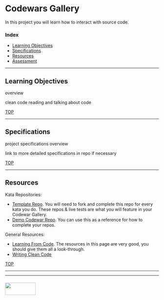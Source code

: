 # Codewars Gallery

In this project you will learn how to interact with source code.  

### Index
* [Learning Objectives](#learning-objectives)
* [Specifications](#specifications)
* [Resources](#resources)
* [Assessment](#assessment)

---

## Learning Objectives

overview

clean code
reading and talking about code

[TOP](#index)

---

## Specifications

project specifications overview

link to more detailed specifications in repo if necessary


[TOP](#index)

---

## Resources

Kata Repositories:
* [Template Repo](https://github.com/elewa-academy/exercise-template-repo).  You will need to fork and complete this repo for every kata you do.  These repos & live tests are what you will feature in your Codewar Gallery.
* [Demo Codewar Repo](https://github.com/elewa-student/String-Reverser).  You can use this as a reference for how to complete your repos.

General Resources:
* [Learning From Code](https://elewa-academy.github.io/General-Resources/programming-resources/learning-from-code.html).  The resources in this page are very good, you should give them all a look-through.
* [Writing Clean Code](https://elewa-academy.github.io/General-Resources/programming-resources/clean-code.html)


[TOP](#index)


___
___
### <a href="http://elewa.education/blog" target="_blank"><img src="https://user-images.githubusercontent.com/18554853/34921062-506450ae-f97d-11e7-875f-6feeb26ad72d.png" width="100" height="40"/></a>

